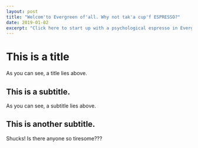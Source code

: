 ```yaml
---
layout: post
title: "Welcom'to Evergreen of'all. Why not tak'a cup'f ESPRESSO?"
date: 2019-01-02
excerpt: "Click here to start up with a psychological espresso in Evergreen of Hall."
---
```


# This is a title
As you can see, a title lies above.

## This is a subtitle.
As you can see, a subtitle lies above.

## This is another subtitle.
Shucks! Is there anyone so tiresome???
